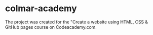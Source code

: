 # colmar-academy

The project was created for the "Create a website using HTML, CSS & GitHub pages course on Codeacademy.com.
